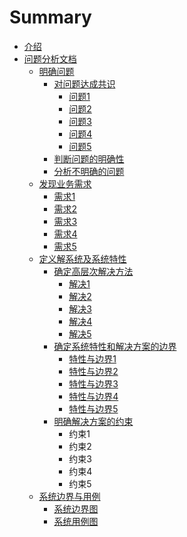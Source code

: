 # Summary

* [介绍](README.md)
* [问题分析文档](问题分析文档.md)
    * [明确问题](明确问题.md)
        * [对问题达成共识](对问题达成共识.md)
            * [问题1](问题1.md)
            * [问题2](问题2.md)
            * [问题3](问题3.md)
            * [问题4](问题4.md)
            * [问题5](问题5.md)
        * [判断问题的明确性](判断问题的明确性.md)
        * [分析不明确的问题](分析不明确的问题.md)
    * [发现业务需求](发现业务需求.md)
        * [需求1](需求1.md)
        * [需求2](需求2.md)
        * [需求3](需求3.md)
        * [需求4](需求4.md)
        * [需求5](需求5.md)
    * [定义解系统及系统特性](定义解系统及系统特性.md)
        * [确定高层次解决方法](确定高层次解决方法.md)
            * [解决1](解决1.md)
            * [解决2](解决2.md)
            * [解决3](解决3.md)
            * [解决4](解决4.md)
            * [解决5](解决5.md)
        * [确定系统特性和解决方案的边界](确定系统特性和解决方案的边界.md)
            * [特性与边界1](特性与边界1.md)
            * [特性与边界2](特性与边界2.md)
            * [特性与边界3](特性与边界3.md)
            * [特性与边界4](特性与边界4.md)
            * [特性与边界5](特性与边界5.md)
        * [明确解决方案的约束](明确解决方案的约束.md)
            * 约束1
            * 约束2
            * 约束3
            * 约束4
            * 约束5
    * [系统边界与用例](解系统.md)
        * [系统边界图](系统边界图.md)
        * [系统用例图](系统用例图.md)

